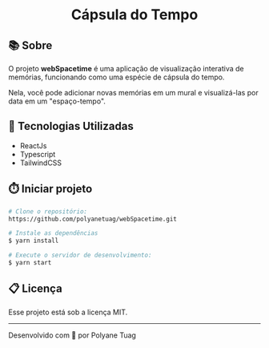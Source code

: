<h1 align="center">Cápsula do Tempo</h1>

## 📚 Sobre
O projeto **webSpacetime** é uma aplicação de visualização interativa de memórias, funcionando como uma espécie de cápsula do tempo.

Nela, você pode adicionar novas memórias em um mural e visualizá-las por data em um "espaço-tempo".


## 🚀 Tecnologias Utilizadas
- ReactJs
- Typescript
- TailwindCSS
  

## ⏱️ Iniciar projeto

```bash
# Clone o repositório:
https://github.com/polyanetuag/webSpacetime.git

# Instale as dependências
$ yarn install

# Execute o servidor de desenvolvimento:
$ yarn start

```

## 📋 Licença
Esse projeto está sob a licença MIT. 

---

Desenvolvido com 💜 por Polyane Tuag


